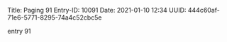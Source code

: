 Title: Paging 91
Entry-ID: 10091
Date: 2021-01-10 12:34
UUID: 444c60af-71e6-5771-8295-74a4c52cbc5e

entry 91
